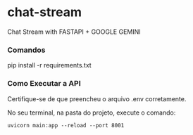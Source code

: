# chat-stream
Chat Stream with FASTAPI + GOOGLE GEMINI

### Comandos

pip install -r requirements.txt


### Como Executar a API
Certifique-se de que preencheu o arquivo .env corretamente.

No seu terminal, na pasta do projeto, execute o comando:

```
uvicorn main:app --reload --port 8001
```